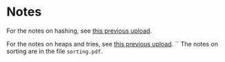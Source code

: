 # Notes

For the notes on hashing, see [this previous upload](https://github.com/jedavidson/tutoring/blob/main/23t3/cs2521/wk9/Tutorial%209.pdf).

For the notes on heaps and tries, see [this previous upload](https://github.com/jedavidson/tutoring/blob/main/23t3/cs2521/wk10/Tutorial%2010.pdf).
``
The notes on sorting are in the file `sorting.pdf`.
